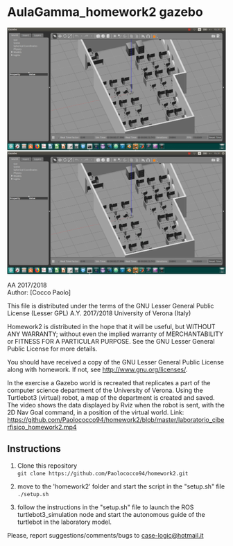 # AulaGamma_homework2 gazebo
![logo turtlebot3](https://github.com/Paolococco94/homework2/blob/master/images/AulaGamma.png)
![aula gamma](https://github.com/Paolococco94/homework2/blob/master/images/AulaGamma.png)


AA 2017/2018<br>
Author: [Cocco Paolo]




This file is distributed under the terms of the GNU Lesser General Public License (Lesser GPL) A.Y. 2017/2018
University of Verona (Italy)

Homework2 is distributed in the hope that it will be useful, but WITHOUT ANY WARRANTY; without even the implied warranty of MERCHANTABILITY or FITNESS FOR A PARTICULAR PURPOSE. See the GNU Lesser General Public License for more details.

You should have received a copy of the GNU Lesser General Public License along with homework. If not, see http://www.gnu.org/licenses/.


In the exercise a Gazebo world is recreated that replicates a part of the computer science department of the University of Verona.
Using the Turtlebot3 (virtual) robot, a map of the department is created and saved.
The video shows the data displayed by Rviz when the robot is sent, with the 2D Nav Goal command, in a position of the virtual world.
Link: https://github.com/Paolococco94/homework2/blob/master/laboratorio_ciberfisico_homework2.mp4

## Instructions

1. Clone this repository<br>
```git clone https://github.com/Paolococco94/homework2.git```

2. move to the 'homework2' folder and start the script in the "setup.sh" file<br>
```./setup.sh```

3. follow the instructions in the "setup.sh" file to launch the ROS turtlebot3_simulation node and start the autonomous guide of the turtlebot in the laboratory model.



Please, report suggestions/comments/bugs to case-logic@hotmail.it
